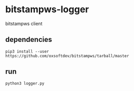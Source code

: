 # bitstampws-logger
bitstampws client


## dependencies
```
pip3 install --user https://github.com/oxsoftdev/bitstampws/tarball/master
```

## run
```
python3 logger.py
```

